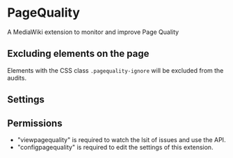# PageQuality
A MediaWiki extension to monitor and improve Page Quality

## Excluding elements on the page
Elements with the CSS class `.pagequality-ignore` will be excluded from the audits. 

## Settings

## Permissions
- "viewpagequality" is required to watch the lsit of issues and use the API.
- "configpagequality" is required to edit the settings of this extension.
